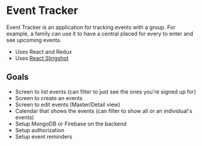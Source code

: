 # Event Tracker

Event Tracker is an application for tracking events with a group.  For example, a family can use it to have a central placed
for every to enter and see upcoming events.

*  Uses React and Redux
*  Uses [React Slingshot](https://github.com/coryhouse/react-slingshot)


## Goals

*  Screen to list events (can filter to just see the ones you're signed up for)
*  Screen to create an events
*  Screen to edit events (Master/Detail view)
*  Calendar that shows the events (can filter to show all or an individual's events)
*  Setup MongoDB or Firebase on the backend
*  Setup authorization
*  Setup event reminders
